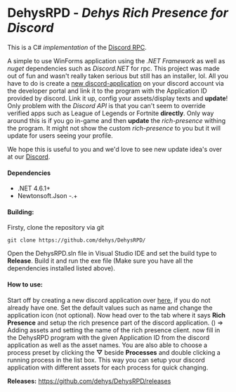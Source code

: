 # DehysRPD - _Dehys Rich Presence for Discord_
This is a C# _implementation_ of the [Discord RPC](https://github.com/discordapp/discord-rpc).

A simple to use WinForms application using the _.NET Framework_ as well as _nuget_ dependencies such as _Discord.NET_ for rpc.
This project was made out of fun and wasn't really taken serious but still has an installer, lol. All you 
have to do is create a [new discord-application](https://github.com/SinisterRectus/Discordia/wiki/Setting-up-a-Discord-application) on your discord account via the developer portal and link it to the program
with the Application ID provided by discord. Link it up, config your assets/display texts and **update**! Only problem with the
_Discord API_ is that you can't seem to override verified apps such as League of Legends or Fortnite **directly**. Only way around this
is if you go in-game and then **update** the _rich-presence_ withing the program. It might not show the custom _rich-presence_ to you
but it will update for users seeing your profile.

We hope this is useful to you and we'd love to see new update idea's over at our [Discord](https://discord.gg/3JVTjhn).

#### Dependencies
 - .NET 4.6.1+
 - Newtonsoft.Json -.+
 
#### Building:
Firsty, clone the repository via git
```
git clone https://github.com/dehys/DehysRPD/
```

Open the DehysRPD.sln file in Visual Studio IDE and set the build type to **Release**. 
Build it and run the exe file (Make sure you have all the dependencies installed listed above).

#### How to use:
Start off by creating a new discord application over [here](https://discordapp.com/developers/applications), if you do not already have one.
Set the default values such as name and change the application icon (not optional).
Now head over to the tab where it says **Rich Presence** and setup the rich presence part of the discord application.
() => Adding assets and setting the name of the rich presence client.
now fill in the DehysRPD program with the given Application ID from the discord application as well as the asset names.
You are also able to choose a process preset by clicking the **▽** beside **Processes** and double clicking a running
process in the list box. This way you can setup your discord application with different assets for each process for quick
changing.

**Releases:** https://github.com/dehys/DehysRPD/releases
